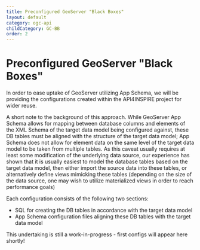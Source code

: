```yaml
---
title: Preconfigured GeoServer "Black Boxes"
layout: default
category: ogc-api
childCategory: GC-BB
order: 2
---
```


# Preconfigured GeoServer "Black Boxes"
In order to ease uptake of GeoServer utilizing App Schema, we will be providing the configurations created within the API4INSPIRE project for wider reuse.

A short note to the background of this approach. 
While GeoServer App Schema allows for mapping between database columns and elements of the XML Schema of the target data model being configured against, 
these DB tables must be aligned with the structure of the target data model; 
App Schema does not allow for element data on the same level of the target data model to be taken from multiple tables.
As this caveat usually requires at least some modification of the underlying data source, 
our experience has shown that it is usually easiest to model the database tables based on the target data model, 
then either import the source data into these tables, or alternatively define views mimicking these tables
(depending on the size of the data source, one may wish to utilize materialized views in order to reach performance goals)

Each configuration consists of the following two sections:
* SQL for creating the DB tables in accordance with the target data model
* App Schema configuration files aligning these DB tables with the target data model

This undertaking is still a work-in-progress - first configs will appear here shortly!
